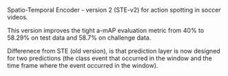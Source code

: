 Spatio-Temporal Encoder - version 2 (STE-v2) for action spotting in soccer videos.

This version improves the tight a-mAP evaluation metric from 40% to 58.29% on test data and 58.7% on challenge data.

Differenece from STE (old version), is that prediction layer is now designed for two predictions (the class event that occurred in the window and the time frame where the event occurred in the window).

